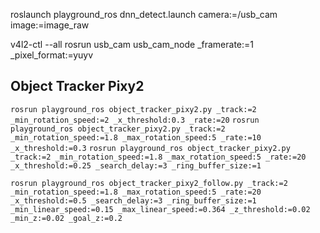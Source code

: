 roslaunch playground_ros dnn_detect.launch camera:=/usb_cam image:=image_raw

v4l2-ctl --all
rosrun usb_cam usb_cam_node _framerate:=1 _pixel_format:=yuyv

## Object Tracker Pixy2
`rosrun playground_ros object_tracker_pixy2.py _track:=2 _min_rotation_speed:=2 _x_threshold:0.3 _rate:=20`
`rosrun playground_ros object_tracker_pixy2.py _track:=2 _min_rotation_speed:=1.8 _max_rotation_speed:5 _rate:=10 _x_threshold:=0.3`
`rosrun playground_ros object_tracker_pixy2.py _track:=2 _min_rotation_speed:=1.8 _max_rotation_speed:5 _rate:=20 _x_threshold:=0.25 _search_delay:=3 _ring_buffer_size:=1`

`rosrun playground_ros object_tracker_pixy2_follow.py _track:=2 _min_rotation_speed:=1.8 _max_rotation_speed:5 _rate:=20 _x_threshold:=0.5 _search_delay:=3 _ring_buffer_size:=1 _min_linear_speed:=0.15 _max_linear_speed:=0.364 _z_threshold:=0.02 _min_z:=0.02 _goal_z:=0.2`
